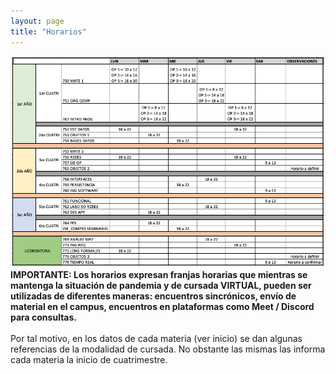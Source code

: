 ```yaml
---
layout: page
title: "Horarios"
---
```


<div>
    <img src="/assets/img/horarios.png" />
</div>
<div>
<span>
    <strong>
    IMPORTANTE: Los horarios expresan franjas horarias que mientras se mantenga la situación de pandemia y de cursada VIRTUAL, pueden ser utilizadas de diferentes maneras: encuentros sincrónicos, envío de material en el campus, encuentros en plataformas como Meet / Discord para consultas. 
    </strong>
    <br/><br/>
    Por tal motivo, en los datos de cada materia (ver inicio) se dan algunas referencias de la modalidad de cursada. No obstante las mismas las informa cada materia la inicio de cuatrimestre.
</span>
</div>
